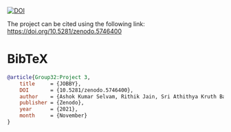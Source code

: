 <a href="https://doi.org/10.5281/zenodo.5746400"><img src="https://zenodo.org/badge/DOI/10.5281/zenodo.5746400.svg" alt="DOI"></a>

The project can be cited using the following link: https://doi.org/10.5281/zenodo.5746400


# BibTeX

```bibtex
@article{Group32:Project 3,
	title 	  = {JOBBY},
	DOI 	  = {10.5281/zenodo.5746400},
	author    = {Ashok Kumar Selvam, Rithik Jain, Sri Athithya Kruth Babu, Subramanian Venkataraman, Zunaid Sorathiya},
	publisher = {Zenodo},
	year      = {2021},
	month     = {November}
}

